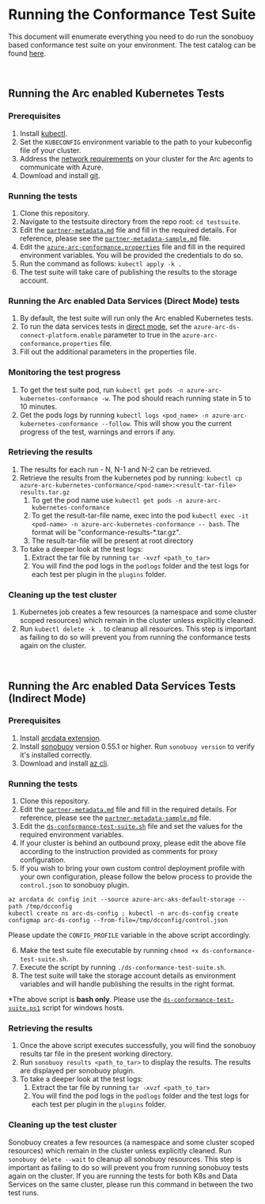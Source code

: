 # Running the Conformance Test Suite

This document will enumerate everything you need to do run the sonobuoy based conformance test suite on your environment. The test catalog can be found [here](catalog.md).

<br/>

## Running the Arc enabled Kubernetes Tests

### Prerequisites

1. Install [kubectl](https://kubernetes.io/docs/tasks/tools/#kubectl).
2. Set the `KUBECONFIG` environment variable to the path to your kubeconfig file of your cluster.
3. Address the [network requirements](https://docs.microsoft.com/en-us/azure/azure-arc/kubernetes/quickstart-connect-cluster#meet-network-requirements) on your cluster for the Arc agents to communicate with Azure.
4. Download and install [git](https://git-scm.com/downloads).

### Running the tests

1. Clone this repository.
2. Navigate to the testsuite directory from the repo root: `cd testsuite`.
3. Edit the [`partner-metadata.md`](partner-metadata.md) file and fill in the required details. For reference, please see the [`partner-metadata-sample.md`](partner-metadata-sample.md) file. 
4. Edit the [`azure-arc-conformance.properties`](azure-arc-conformance.properties) file and fill in the required environment variables. You will be provided the credentials to do so.
5. Run the command as follows: `kubectl apply -k .`
6. The test suite will take care of publishing the results to the storage account.

### Running the Arc enabled Data Services (Direct Mode) tests

1. By default, the test suite will run only the Arc enabled Kubernetes tests.
2. To run the data services tests in [direct mode](), set the `azure-arc-ds-connect-platform.enable` parameter to true in the `azure-arc-conformance.properties` file.
3. Fill out the additional parameters in the properties file.

### Monitoring the test progress

1. To get the test suite pod, run `kubectl get pods -n azure-arc-kubernetes-conformance -w`. The pod should reach running state in 5 to 10 minutes.
2. Get the pods logs by running `kubectl logs <pod_name> -n azure-arc-kubernetes-conformance --follow`. This will show you the current progress of the test, warnings and errors if any.

### Retrieving the results

1. The results for each run - N, N-1 and N-2 can be retrieved.
2. Retrieve the results from the kubernetes pod by running: `kubectl cp azure-arc-kubernetes-conformance/<pod-name>:<result-tar-file> results.tar.gz`
    1. To get the pod name use `kubectl get pods -n azure-arc-kubernetes-conformance`
    2. To get the result-tar-file name, exec into the pod `kubectl exec -it <pod-name> -n azure-arc-kubernetes-conformance -- bash`. The format will be "conformance-results-*.tar.gz".
    3. The result-tar-file will be present at root directory
3. To take a deeper look at the test logs:
    1. Extract the tar file by running `tar -xvzf <path_to_tar>`
    2. You will find the pod logs in the `podlogs` folder and the test logs for each test per plugin in the `plugins` folder.

### Cleaning up the test cluster

1. Kubernetes job creates a few resources (a namespace and some cluster scoped resources) which remain in the cluster unless explicitly cleaned.
2. Run  `kubectl delete -k .` to cleanup all resources. This step is important as failing to do so will prevent you from running the conformance tests again on the cluster.

<br/>

## Running the Arc enabled Data Services Tests (Indirect Mode)

### Prerequisites

1. Install [arcdata extension](https://docs.microsoft.com/en-us/azure/azure-arc/data/release-notes).
2. Install [sonobuoy](https://github.com/vmware-tanzu/sonobuoy#installation) version 0.55.1 or higher. Run `sonobuoy version` to verify it's installed correctly.
3. Download and install [az cli](https://docs.microsoft.com/en-us/cli/azure/install-azure-cli).

### Running the tests

1. Clone this repository.
2. Edit the [`partner-metadata.md`](partner-metadata.md) file and fill in the required details. For reference, please see the [`partner-metadata-sample.md`](partner-metadata-sample.md) file.
3. Edit the [`ds-conformance-test-suite.sh`](ds-conformance-test-suite.sh) file and set the values for the required environment variables.
4. If your cluster is behind an outbound proxy, please edit the above file according to the instruction provided as comments for proxy configuration.
5. If you wish to bring your own custom control deployment profile with your own configuration, please follow the below process to provide the `control.json` to sonobuoy plugin.
```
az arcdata dc config init --source azure-arc-aks-default-storage --path /tmp/dcconfig
kubectl create ns arc-ds-config ; kubectl -n arc-ds-config create configmap arc-ds-config --from-file=/tmp/dcconfig/control.json
```
Please update the `CONFIG_PROFILE` variable in the above script accordingly.

6. Make the test suite file executable by running `chmod +x ds-conformance-test-suite.sh`.
7. Execute the script by running `./ds-conformance-test-suite.sh`.
8. The test suite will take the storage account details as environment variables and will handle publishing the results in the right format.

*The above script is **bash only**. Please use the [`ds-conformance-test-suite.ps1`](ds-conformance-test-suite.ps1) script for windows hosts.

### Retrieving the results

1. Once the above script executes successfully, you will find the sonobuoy results tar file in the present working directory.
2. Run `sonobuoy results <path_to_tar>` to display the results. The results are displayed per sonobuoy plugin.
3. To take a deeper look at the test logs:
    1. Extract the tar file by running `tar -xvzf <path_to_tar>`
    2. You will find the pod logs in the `podlogs` folder and the test logs for each test per plugin in the `plugins` folder.

### Cleaning up the test cluster

Sonobuoy creates a few resources (a namespace and some cluster scoped resources) which remain in the cluster unless explicitly cleaned.
Run `sonobuoy delete --wait` to cleanup all sonobuoy resources. This step is important as failing to do so will prevent you from running sonobuoy tests again on the cluster. If you are running the tests for both K8s and Data Services on the same cluster, please run this command in between the two test runs.
